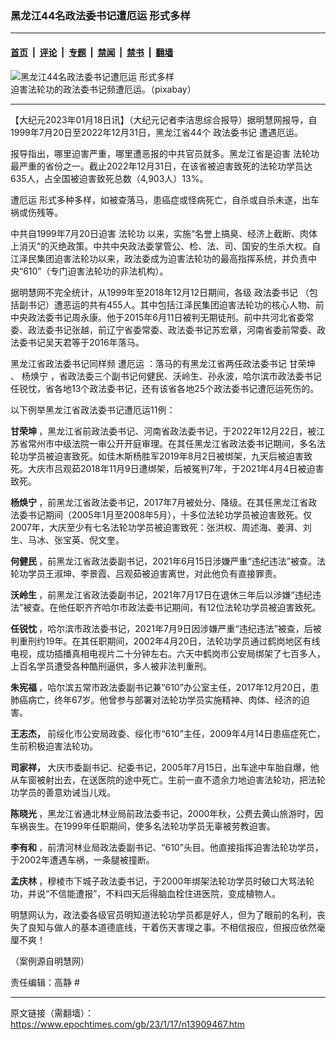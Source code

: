 ### 黑龙江44名政法委书记遭厄运 形式多样

---

#### [首页](../../../..?n13909467) &nbsp;|&nbsp; [评论](../../../../../epoch-comment?n13909467) &nbsp;|&nbsp; [专题](../../../../../epoch-special?n13909467) &nbsp;|&nbsp; [禁闻](../../../../../epoch-news?n13909467) &nbsp;|&nbsp; [禁书](../../../../../books?n13909467) &nbsp;|&nbsp; [翻墙](https://github.com/gfw-breaker/nogfw/blob/master/README.md?n13909467)


<div><img alt="黑龙江44名政法委书记遭厄运 形式多样" class="attachment-djy_600_400 size-djy_600_400 wp-post-image" src="https://i.epochtimes.com/assets/uploads/2022/11/id13859017-42305375d71bc227cf2dfd872d60e680-450x309.png"/>
<div class="caption">
 迫害法轮功的政法委书记频遭厄运。（pixabay）
</div></div><hr/><div class="post_content" id="artbody" itemprop="articleBody">
 <!-- article content begin -->
 <p>
  【大纪元2023年01月18日讯】（大纪元记者李洁思综合报导）据明慧网报导，自1999年7月20日至2022年12月31日，黑龙江省44个
  <ok href="https://www.epochtimes.com/gb/tag/%E6%94%BF%E6%B3%95%E5%A7%94%E4%B9%A6%E8%AE%B0.html">
   政法委书记
  </ok>
  遭遇厄运。
 </p>
 <p>
  报导指出，哪里迫害严重，哪里遭恶报的中共官员就多。黑龙江省是迫害
  <ok href="https://www.epochtimes.com/gb/tag/%E6%B3%95%E8%BD%AE%E5%8A%9F.html">
   法轮功
  </ok>
  最严重的省份之一。截止2022年12月31日，在该省被迫害致死的法轮功学员达635人，占全国被迫害致死总数（4,903人）13%。
 </p>
 <p>
  <ok href="https://www.epochtimes.com/gb/tag/%E9%81%AD%E5%8E%84%E8%BF%90.html">
   遭厄运
  </ok>
  形式多种多样，如被查落马，患癌症或怪病死亡，自杀或自杀未遂，出车祸或伤残等。
 </p>
 <p>
  中共自1999年7月20日迫害
  <ok href="https://www.epochtimes.com/gb/tag/%E6%B3%95%E8%BD%AE%E5%8A%9F.html">
   法轮功
  </ok>
  以来，实施“名誉上搞臭、经济上截断、肉体上消灭”的灭绝政策。中共中央政法委掌管公、检、法、司、国安的生杀大权。自江泽民集团迫害法轮功以来，政法委成为迫害法轮功的最高指挥系统，并负责中央“610”（专门迫害法轮功的非法机构）。
 </p>
 <p>
  据明慧网不完全统计，从1999年至2018年12月12日期间，各级
  <ok href="https://www.epochtimes.com/gb/tag/%E6%94%BF%E6%B3%95%E5%A7%94%E4%B9%A6%E8%AE%B0.html">
   政法委书记
  </ok>
  （包括副书记）遭恶运的共有455人。其中包括江泽民集团迫害法轮功的核心人物、前中央政法委书记周永康。他于2015年6月11日被判无期徒刑。前中共河北省委常委、政法委书记张越，前辽宁省委常委、政法委书记苏宏章，河南省委前常委、政法委书记吴天君等于2016年落马。
 </p>
 <p>
  黑龙江省政法委书记同样频
  <ok href="https://www.epochtimes.com/gb/tag/%E9%81%AD%E5%8E%84%E8%BF%90.html">
   遭厄运
  </ok>
  ：落马的有黑龙江省两任政法委书记
  <ok href="https://www.epochtimes.com/gb/tag/%E7%94%98%E8%8D%A3%E5%9D%A4.html">
   甘荣坤
  </ok>
  、
  <ok href="https://www.epochtimes.com/gb/tag/%E6%9D%A8%E7%84%95%E5%AE%81.html">
   杨焕宁
  </ok>
  ，省政法委三个副书记何健民、沃岭生、孙永波，哈尔滨市政法委书记任锐忱，省各地13个政法委书记，还有该省各地25个政法委书记遭厄运死伤的。
 </p>
 <p>
  以下例举黑龙江省政法委书记遭厄运11例：
 </p>
 <p>
  <strong>
   <ok href="https://www.epochtimes.com/gb/tag/%E7%94%98%E8%8D%A3%E5%9D%A4.html">
    甘荣坤
   </ok>
  </strong>
  ，黑龙江省前政法委书记、河南省政法委书记，于2022年12月22日，被江苏省常州市中级法院一审公开开庭审理。在其任黑龙江省政法委书记期间，多名法轮功学员被迫害致死。如佳木斯杨胜军2019年8月2日被绑架，九天后被迫害致死。大庆市吕观茹2018年11月9日遭绑架，后被冤判7年，于2021年4月4日被迫害致死。
 </p>
 <p>
  <strong>
   <ok href="https://www.epochtimes.com/gb/tag/%E6%9D%A8%E7%84%95%E5%AE%81.html">
    杨焕宁
   </ok>
  </strong>
  ，前黑龙江省政法委书记，2017年7月被处分、降级。在其任黑龙江省政法委书记期间（2005年1月至2008年5月），十多位法轮功学员被迫害致死。仅2007年，大庆至少有七名法轮功学员被迫害致死：张洪权、周述海、姜湃、刘生、马冰、张宝英、倪文奎。
 </p>
 <p>
  <strong>
   何健民
  </strong>
  ，前黑龙江省政法委副书记，2021年6月15日涉嫌严重“违纪违法”被查。法轮功学员王淑坤、李景霞、吕观茹被迫害离世，对此他负有直接罪责。
 </p>
 <p>
  <strong>
   沃岭生
  </strong>
  ，前黑龙江省政法委副书记，2021年7月17日在退休三年后以涉嫌“违纪违法”被查。在他任职齐齐哈尔市政法委书记期间，有12位法轮功学员被迫害致死。
 </p>
 <p>
  <strong>
   任锐忱
  </strong>
  ，哈尔滨市政法委书记，2021年7月9日因涉嫌严重“违纪违法”被查，后被判重刑约19年。在其任职期间，2002年4月20日，法轮功学员通过鹤岗地区有线电视，成功插播真相电视片二十分钟左右。六天中鹤岗市公安局绑架了七百多人，上百名学员遭受各种酷刑逼供，多人被非法判重刑。
 </p>
 <p>
  <strong>
   朱宪福
  </strong>
  ，哈尔滨五常市政法委副书记兼“610”办公室主任，2017年12月20日，患肺癌病亡，终年67岁。他曾参与部署对法轮功学员实施精神、肉体、经济的迫害。
 </p>
 <p>
  <strong>
   王志杰，
  </strong>
  前绥化市公安局政委、绥化市“610”主任，2009年4月14日患癌症死亡，生前积极迫害法轮功。
 </p>
 <p>
  <strong>
   司家祥，
  </strong>
  大庆市委副书记、纪委书记，2005年7月15日，出车途中车胎自爆，他从车窗被射出去，在送医院的途中死亡。生前一直不遗余力地迫害法轮功，把法轮功学员的善意劝诫当儿戏。
 </p>
 <p>
  <strong>
   陈晓光
  </strong>
  ，黑龙江省通北林业局前政法委书记，2000年秋，公费去黄山旅游时，因车祸丧生。在1999年任职期间，使多名法轮功学员无辜被劳教迫害。
 </p>
 <p>
  <strong>
   李有和
  </strong>
  ，前清河林业局政法委副书记、“610”头目。他直接指挥迫害法轮功学员，于2002年遭遇车祸，一条腿被撞断。
 </p>
 <p>
  <strong>
   孟庆林
  </strong>
  ，穆棱市下城子政法委书记，于2000年绑架法轮功学员时破口大骂法轮功，并说“不信能遭报”，不料四天后得脑血栓住进医院，变成植物人。
 </p>
 <p>
  明慧网认为，政法委各级官员明知道法轮功学员都是好人，但为了眼前的名利，丧失了良知与做人的基本道德底线，干着伤天害理之事。不相信报应，但报应依然毫厘不爽！
 </p>
 <p>
  （案例源自明慧网）
 </p>
 <p>
  责任编辑：高静 #
 </p>
 <!-- article content end -->
 <div id="below_article_ad">
 </div>
</div>


---

原文链接（需翻墙）：https://www.epochtimes.com/gb/23/1/17/n13909467.htm